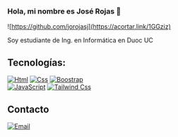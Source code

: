 ### Hola, mi nombre es José Rojas 👋

![https://github.com/jorojasj](https://acortar.link/1GGziz)

Soy estudiante de Ing. en Informática en Duoc UC

## Tecnologías:
[![Html](https://acortar.link/LLxbar)]()
[![Css](https://acortar.link/I207rf)]()
[![Boostrap](https://acortar.link/avkhQG)]()
<br>
[![JavaScript](https://acortar.link/6gm7tc)]()
[![Tailwind Css](https://acortar.link/5TiCtj)]()

## Contacto
[![Email](https://acortar.link/Il7quR)](mailto:jo.rojasjs@gmail.com)


  
